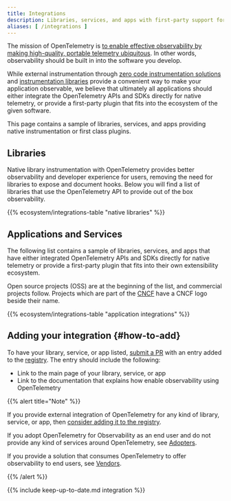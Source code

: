 ```yaml
---
title: Integrations
description: Libraries, services, and apps with first-party support for OpenTelemetry.
aliases: [ /integrations ]
---
```


The mission of OpenTelemetry is
[to enable effective observability by making high-quality, portable telemetry ubiquitous](/community/mission/).
In other words, observability should be built in into the software you develop.

While external instrumentation through
[zero code instrumentation solutions](/docs/concepts/instrumentation/zero-code)
and
[instrumentation libraries](/docs/specs/otel/overview/#instrumentation-libraries)
provide a convenient way to make your application observable, we believe that
ultimately all applications should either integrate the OpenTelemetry APIs and
SDKs directly for native telemetry, or provide a first-party plugin that fits
into the ecosystem of the given software.

This page contains a sample of libraries, services, and apps providing native
instrumentation or first class plugins.

## Libraries

Native library instrumentation with OpenTelemetry provides better observability
and developer experience for users, removing the need for libraries to expose
and document hooks. Below you will find a list of libraries that use the
OpenTelemetry API to provide out of the box observability.

{{% ecosystem/integrations-table "native libraries" %}}

## Applications and Services

The following list contains a sample of libraries, services, and apps that have
either integrated OpenTelemetry APIs and SDKs directly for native telemetry or
provide a first-party plugin that fits into their own extensibility ecosystem.

Open source projects (OSS) are at the beginning of the list, and commercial
projects follow. Projects which are part of the [CNCF](https://www.cncf.io/)
have a CNCF logo beside their name.

{{% ecosystem/integrations-table "application integrations" %}}

## Adding your integration {#how-to-add}

To have your library, service, or app listed, [submit a PR] with an entry added
to the [registry](/ecosystem/registry/adding). The entry should include the
following:

- Link to the main page of your library, service, or app
- Link to the documentation that explains how enable observability using
  OpenTelemetry

{{% alert title="Note" %}}

If you provide external integration of OpenTelemetry for any kind of library,
service, or app, then
[consider adding it to the registry](/ecosystem/registry/adding).

If you adopt OpenTelemetry for Observability as an end user and do not provide
any kind of services around OpenTelemetry, see [Adopters](/ecosystem/adopters).

If you provide a solution that consumes OpenTelemetry to offer observability to
end users, see [Vendors](/ecosystem/vendors).

{{% /alert %}}

[submit a PR]: /docs/contributing/pull-requests/

{{% include keep-up-to-date.md integration %}}
